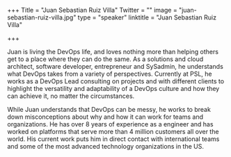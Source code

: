 ﻿+++
Title = "Juan Sebastian Ruiz Villa"
Twitter = ""
image = "juan-sebastian-ruiz-villa.jpg"
type = "speaker"
linktitle = "Juan Sebastian Ruiz Villa"

+++

Juan is living the DevOps life, and loves nothing more than helping others get to a place where they can do the same. As a solutions and cloud architect, software developer, entrepreneur and SySadmin, he understands what DevOps takes from a variety of perspectives. Currently at PSL, he works as a DevOps Lead consulting on projects and with different clients to highlight the versatility and adaptability of a DevOps culture and how they can achieve it, no matter the circumstances.

While Juan understands that DevOps can be messy, he works to break down misconceptions about why and how it can work for teams and organizations. He has over 8 years of experience as a engineer and has worked on platforms that serve more than 4 million customers all over the world. His current work puts him in direct contact with international teams and some of the most advanced technology organizations in the US. 
